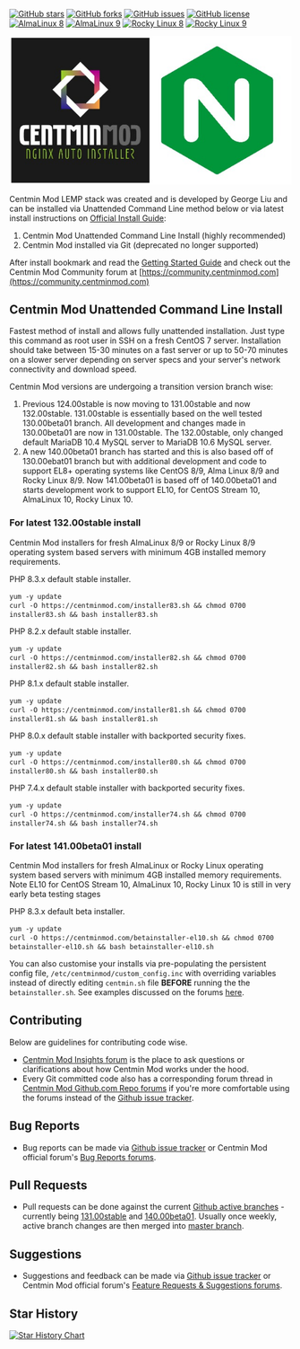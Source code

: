 [![GitHub stars](https://img.shields.io/github/stars/centminmod/centminmod.svg?style=flat-square)](https://github.com/centminmod/centminmod/stargazers) [![GitHub forks](https://img.shields.io/github/forks/centminmod/centminmod.svg?style=flat-square)](https://github.com/centminmod/centminmod/network) [![GitHub issues](https://img.shields.io/github/issues/centminmod/centminmod.svg?style=flat-square)](https://github.com/centminmod/centminmod/issues) [![GitHub license](https://img.shields.io/badge/license-GPL-blue.svg?style=flat-square)](https://raw.githubusercontent.com/centminmod/centminmod/master/license.txt) [![AlmaLinux 8](https://github.com/centminmod/centminmod-workflows/actions/workflows/main.yml/badge.svg?branch=master)](https://github.com/centminmod/centminmod-workflows/actions/workflows/main.yml) [![AlmaLinux 9](https://github.com/centminmod/centminmod-workflows/actions/workflows/almalinux9.yml/badge.svg)](https://github.com/centminmod/centminmod-workflows/actions/workflows/almalinux9.yml) [![Rocky Linux 8](https://github.com/centminmod/centminmod-workflows/actions/workflows/rockylinux8.yml/badge.svg)](https://github.com/centminmod/centminmod-workflows/actions/workflows/rockylinux8.yml) [![Rocky Linux 9](https://github.com/centminmod/centminmod-workflows/actions/workflows/rockylinux9.yml/badge.svg)](https://github.com/centminmod/centminmod-workflows/actions/workflows/rockylinux9.yml)

![Centmin Mod](/centmin-mod-logo2.jpg)

Centmin Mod LEMP stack was created and is developed by George Liu and can be installed via Unattended Command Line method below or via latest install instructions on [Official Install Guide](https://centminmod.com/install.html):

1. Centmin Mod Unattended Command Line Install (highly recommended)
2. Centmin Mod installed via Git (deprecated no longer supported)

After install bookmark and read the [Getting Started Guide](https://centminmod.com/getstarted.html) and check out the Centmin Mod Community forum at [https://community.centminmod.com](https://community.centminmod.com)

## Centmin Mod Unattended Command Line Install

Fastest method of install and allows fully unattended installation. Just type this command as root user in SSH on a fresh CentOS 7 server. Installation should take between 15-30 minutes on a fast server or up to 50-70 minutes on a slower server depending on server specs and your server's network connectivity and download speed.

Centmin Mod versions are undergoing a transition version branch wise:

1. Previous 124.00stable is now moving to 131.00stable and now 132.00stable. 131.00stable is essentially based on the well tested 130.00beta01 branch. All development and changes made in 130.00beta01 are now in 131.00stable. The 132.00stable, only changed default MariaDB 10.4 MySQL server to MariaDB 10.6 MySQL server.
2. A new 140.00beta01 branch has started and this is also based off of 130.00ebat01 branch but with additional development and code to support EL8+ operating systems like CentOS 8/9, Alma Linux 8/9 and Rocky Linux 8/9. Now 141.00beta01 is based off of 140.00beta01 and starts development work to support EL10, for CentOS Stream 10, AlmaLinux 10, Rocky Linux 10.

### For latest 132.00stable install

Centmin Mod installers for fresh AlmaLinux 8/9 or Rocky Linux 8/9 operating system based servers with minimum 4GB installed memory requirements.

PHP 8.3.x default stable installer.

```
yum -y update
curl -O https://centminmod.com/installer83.sh && chmod 0700 installer83.sh && bash installer83.sh
```

PHP 8.2.x default stable installer.

```
yum -y update
curl -O https://centminmod.com/installer82.sh && chmod 0700 installer82.sh && bash installer82.sh
```

PHP 8.1.x default stable installer.

```
yum -y update
curl -O https://centminmod.com/installer81.sh && chmod 0700 installer81.sh && bash installer81.sh
```

PHP 8.0.x default stable installer with backported security fixes.

```
yum -y update
curl -O https://centminmod.com/installer80.sh && chmod 0700 installer80.sh && bash installer80.sh
```

PHP 7.4.x default stable installer with backported security fixes.

```
yum -y update
curl -O https://centminmod.com/installer74.sh && chmod 0700 installer74.sh && bash installer74.sh
```

### For latest 141.00beta01 install

Centmin Mod installers for fresh AlmaLinux or Rocky Linux operating system based servers with minimum 4GB installed memory requirements. Note EL10 for CentOS Stream 10, AlmaLinux 10, Rocky Linux 10 is still in very early beta testing stages

PHP 8.3.x default beta installer.

```
yum -y update
curl -O https://centminmod.com/betainstaller-el10.sh && chmod 0700 betainstaller-el10.sh && bash betainstaller-el10.sh
```

You can also customise your installs via pre-populating the persistent config file, `/etc/centminmod/custom_config.inc` with overriding variables instead of directly editing `centmin.sh` file **BEFORE** running the the `betainstaller.sh`. See examples discussed on the forums [here](https://community.centminmod.com/threads/discussion-how-do-you-initially-install-setup-your-centmin-mod-server.14736/).

## Contributing

Below are guidelines for contributing code wise. 

* [Centmin Mod Insights forum](https://community.centminmod.com/forums/centmin-mod-insights.20/) is the place to ask questions or clarifications about how Centmin Mod works under the hood.
* Every Git committed code also has a corresponding forum thread in [Centmin Mod Github.com Repo forums](https://community.centminmod.com/link-forums/centmin-mod-github-com-repository.13/) if you're more comfortable using the forums instead of the [Github issue tracker](https://github.com/centminmod/centminmod/issues).

## Bug Reports

* Bug reports can be made via [Github issue tracker](https://github.com/centminmod/centminmod/issues) or Centmin Mod official forum's [Bug Reports forums](https://community.centminmod.com/forums/bug-reports.12/).

## Pull Requests

* Pull requests can be done against the current [Github active branches](https://github.com/centminmod/centminmod/branches/active) - currently being [131.00stable](https://github.com/centminmod/centminmod/tree/131.00stable) and [140.00beta01](https://github.com/centminmod/centminmod/tree/140.00beta01). Usually once weekly, active branch changes are then merged into [master branch](https://github.com/centminmod/centminmod).

## Suggestions

* Suggestions and feedback can be made via [Github issue tracker](https://github.com/centminmod/centminmod/issues) or Centmin Mod official forum's [Feature Requests & Suggestions forums](https://community.centminmod.com/forums/feature-requests-suggestions.11/).

## Star History

[![Star History Chart](https://api.star-history.com/svg?repos=centminmod/centminmod&type=Date)](https://www.star-history.com/#centminmod/centminmod&Date)